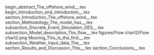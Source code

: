 begin_abstract_The_offshore_wind__.tex
begin_Introduction_end_Introduction__.tex
section_Introduction_The_offshore_wind__.tex
section_Methodology_The_model_has__.tex
subsection_Discrete_Event_Simulation_DES__.tex
subsection_Model_description_The_flow__.tex
figures/Flow chart2/Flow chart2.png
Mooring_This_is_the_first__.tex
subsection_Weather_Input_data_The__.tex
section_Results_and_Discussion_This__.tex
section_Conclusions__.tex
